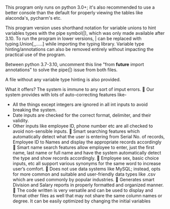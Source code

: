 
This program only runs on python 3.0+; it's also recommended to use a better console than the default for properly viewing the tables like alaconda's, pycharm's etc.

This program version uses shorthand notation for variable unions to hint variables types with the 
pipe symbol(|), which was only made available after 3.10. To run the program in lower versions, <type1> | <type2> can be replaced with typing.Union[<type1>,<type2>,.....]
while importing the typing library. Variable type hinting/annotations can also be removed entirely without impacting the practical use of the program.

Between python 3.7-3.10, uncomment this line "from __future__ import annotations" to solve the pipe(|) issue from both files.

A file without any variable type hinting is also provided.

What it offers?
The system is immune to any sort of imput errors.
 Our system provides with lots of auto-correcting features like- 
- All the things except integers are ignored in all int inputs to avoid 
breaking the system. 
- Date inputs are checked for the correct format, delimiter, and 
their validity. 
- Other inputs like employee ID, phone number etc are all checked 
to avoid non-sensible inputs. 
 Smart searching features which automatically detect what the user 
is entering from Serial No. of records, Employee ID to Names and 
display the appropriate records accordingly 
 Smart name search features allow employee to enter, just the first 
name, last name or full name and have the system automatically 
detect the type and show records accordingly. 
 Employee sex, basic choice inputs, etc all support various 
synonyms for the same word to increase user’s comfort. 
 Does not use data systems like MySQL; instead, opts for more 
common and suitable and user-friendly data types like .csv which 
are used commonly by popular industries. 
 Generates smart Division and Salary reports in properly formatted 
and organized manner. 
 The code written is very versatile and can be used to display and 
format other files as well that may not share the same column 
names or degree. It can be easily optimized by changing the initial 
variables
